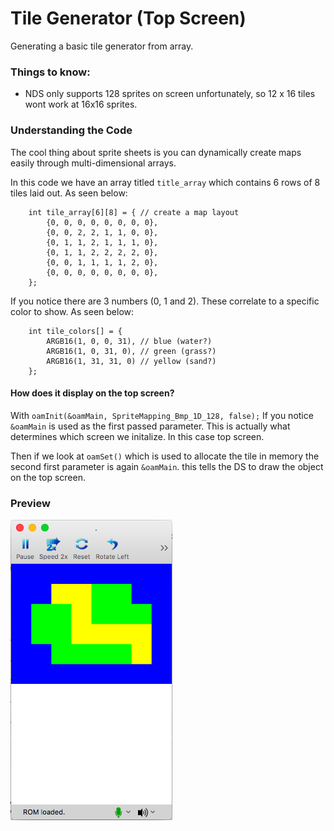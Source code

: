 # Tile Generator (Top Screen)

Generating a basic tile generator from array. 

### Things to know:
* NDS only supports 128 sprites on screen unfortunately, so 12 x 16 tiles wont work at 16x16 sprites.

### Understanding the Code

The cool thing about sprite sheets is you can dynamically create maps easily through multi-dimensional arrays. 

In this code we have an array titled `title_array` which contains 6 rows of 8 tiles laid out. As seen below:
````
	int tile_array[6][8] = { // create a map layout
		{0, 0, 0, 0, 0, 0, 0, 0},
		{0, 0, 2, 2, 1, 1, 0, 0},
		{0, 1, 1, 2, 1, 1, 1, 0},
		{0, 1, 1, 2, 2, 2, 2, 0},
		{0, 0, 1, 1, 1, 1, 2, 0},
		{0, 0, 0, 0, 0, 0, 0, 0},
	};
 ````
 
 If you notice there are 3 numbers (0, 1 and 2). These correlate to a specific color to show. As seen below:

````
	int tile_colors[] = {
		ARGB16(1, 0, 0, 31), // blue (water?)
		ARGB16(1, 0, 31, 0), // green (grass?)
		ARGB16(1, 31, 31, 0) // yellow (sand?)
	};
````

#### How does it display on the top screen?
With `oamInit(&oamMain, SpriteMapping_Bmp_1D_128, false);`
If you notice `&oamMain` is used as the first passed parameter. This is actually what determines which screen we initalize. In this case top screen.

Then if we look at `oamSet()` which is used to allocate the tile in memory the second first parameter is again `&oamMain`.
this tells the DS to draw the object on the top screen.


### Preview

![top-screen.png](./preview/top-screen.png)
